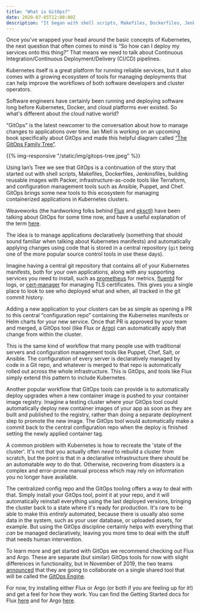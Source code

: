 ```yaml
---
title: "What is GitOps?"
date: 2020-07-05T12:00:00Z
description: "It began with shell scripts, Makefiles, Dockerfiles, Jenkinsfiles, building reusable images with Packer, infrastructure-as-code tools like Terraform, and configuration management tools such as Ansible, Puppet, and Chef. Now GitOps brings some new tools for managing containerized applications in Kubernetes clusters."
---
```


Once you've wrapped your head around the basic concepts of Kubernetes, the next question that often comes to mind is “So how can I deploy my services onto this thing?” That means we need to talk about Continuous Integration/Continuous Deployment/Delivery (CI/CD) pipelines.

Kubernetes itself is a great platform for running reliable services, but it also comes with a growing ecosystem of tools for managing deployments that can help improve the workflows of both software developers and cluster operators.

Software engineers have certainly been running and deploying software long before Kubernetes, Docker, and cloud platforms ever existed. So what's different about the cloud native world? 

“GitOps” is the latest newcomer to the conversation about how to manage changes to applications over time. Ian Miell is working on an upcoming book specifically about GitOps and made this helpful diagram called [“The GitOps Family Tree”](https://twitter.com/ianmiell/status/1278330015529254912).

{{% img-responsive "/static/img/gitops-tree.jpeg" %}}

Using Ian’s Tree we see that GitOps is a continuation of the story that started out with shell scripts, Makefiles, Dockerfiles, Jenkinsfiles, building reusable images with Packer, infrastructure-as-code tools like Terraform, and configuration management tools such as Ansible, Puppet, and Chef. GitOps brings some new tools to this ecosystem for managing containerized applications in Kubernetes clusters.

Weaveworks (the hardworking folks behind [Flux](https://github.com/fluxcd/flux) and [eksctl](https://github.com/weaveworks/eksctl)) have been talking about GitOps for some time now, and have a useful explanation of the term [here](https://www.weave.works/technologies/gitops/). 

The idea is to manage applications declaratively (something that should sound familiar when talking about Kubernetes manifests) and automatically applying changes using code that is stored in a central repository (`git` being one of the more popular source control tools in use these days).

Imagine having a central git repository that contains all of your Kubernetes manifests, both for your own applications, along with any supporting services you need to install, such as [prometheus](https://prometheus.io/) for metrics, [fluentd](https://www.fluentd.org/) for logs, or [cert-manager](https://github.com/jetstack/cert-manager) for managing TLS certificates. This gives you a single place to look to see who deployed what and when, all tracked in the git commit history.

Adding a new application to your clusters can be as simple as opening a PR to this central “configuration repo” containing the Kubernetes manifests or Helm charts for your new service. Once that PR is approved by your team and merged, a GitOps tool (like Flux or [Argo](https://argoproj.github.io/argo-cd/)) can automatically apply that change from within the cluster.

This is the same kind of workflow that many people use with traditional servers and configuration management tools like Puppet, Chef, Salt, or Ansible. The configuration of every server is declaratively managed by code in a Git repo, and whatever is merged to that repo is automatically rolled out across the whole infrastructure. This is GitOps, and tools like Flux simply extend this pattern to include Kubernetes.

Another popular workflow that GitOps tools can provide is to automatically deploy upgrades when a new container image is pushed to your container image registry. Imagine a testing cluster where your GitOps tool could automatically deploy new container images of your app as soon as they are built and published to the registry, rather than doing a separate deployment step to promote the new image. The GitOps tool would automatically make a commit back to the central configuration repo when the deploy is finished setting the newly applied container tag.

A common problem with Kubernetes is how to recreate the 'state of the cluster'. It's not that you actually often _need_ to rebuild a cluster from scratch, but the point is that in a declarative infrastructure there should be an automatable _way_ to do that. Otherwise, recovering from disasters is a complex and error-prone manual process which may rely on information you no longer have available.

The centralized config repo and the GitOps tooling offers a way to deal with that. Simply install your GitOps tool, point it at your repo, and it will automatically reinstall everything using the last deployed versions, bringing the cluster back to a state where it's ready for production. It's rare to be able to make this _entirely_ automated, because there is usually also some data in the system, such as your user database, or uploaded assets, for example. But using the GitOps discipline certainly helps with everything that _can_ be managed declaratively, leaving you more time to deal with the stuff that needs human intervention.

To learn more and get started with GitOps we recommend checking out Flux and Argo.  These are separate (but similar) GitOps tools for now with slight differences in functionality, but in November of 2019, the two teams [announced](https://www.weave.works/blog/argo-flux-join-forces) that they are going to collaborate on a single shared tool that will be called the [GitOps Engine](https://github.com/argoproj/gitops-engine). 

For now, try installing either Flux or Argo (or both if you are feeling up for it!) and get a feel for how they work. You can find the Getting Started docs for Flux [here](https://docs.fluxcd.io/en/1.18.0/tutorials/get-started.html) and for Argo [here](https://argoproj.github.io/argo/quick-start/).
